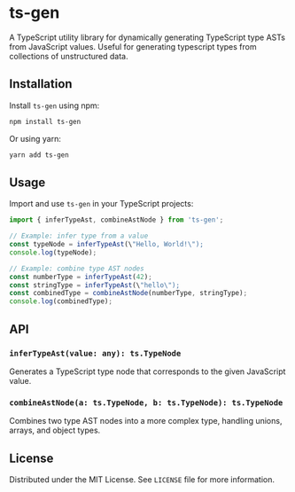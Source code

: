# ts-gen

A TypeScript utility library for dynamically generating TypeScript type ASTs from JavaScript values. Useful for generating typescript types from collections of unstructured data.

## Installation

Install `ts-gen` using npm:

```bash
npm install ts-gen
```

Or using yarn:

```bash
yarn add ts-gen
```

## Usage

Import and use `ts-gen` in your TypeScript projects:

```typescript
import { inferTypeAst, combineAstNode } from 'ts-gen';

// Example: infer type from a value
const typeNode = inferTypeAst(\"Hello, World!\");
console.log(typeNode);

// Example: combine type AST nodes
const numberType = inferTypeAst(42);
const stringType = inferTypeAst(\"hello\");
const combinedType = combineAstNode(numberType, stringType);
console.log(combinedType);
```

## API

### `inferTypeAst(value: any): ts.TypeNode`

Generates a TypeScript type node that corresponds to the given JavaScript value.

### `combineAstNode(a: ts.TypeNode, b: ts.TypeNode): ts.TypeNode`

Combines two type AST nodes into a more complex type, handling unions, arrays, and object types.

## License

Distributed under the MIT License. See `LICENSE` file for more information.

